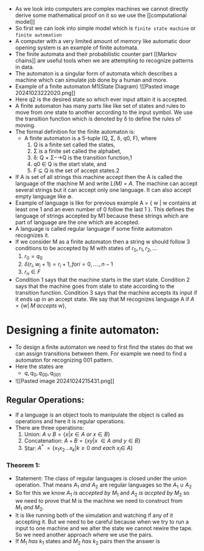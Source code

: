 - As we look into computers are complex machines we cannot directly derive some mathematical proof on it so we use the [[computational model]]
- So first we can look into simple model which is `finite state machine` or `finite automation`
- A computer with a very limited amount of memory like automatic door opening system is an example of finite automata.
- The finite automata and their probabilistic counter part [[Markov chains]] are useful tools when we are attempting to recognize patterns in data.
- The automaton is a singular form of automata which describes a machine which can simulate job done by a human and more.
- Example of a finite automaton M1(State Diagram)
![[Pasted image 20241023222020.png]]
- Here q2 is the desired state so which ever input attain it is accepted.
- A finite automaton has many parts like like set of states and rules to move from one state to another according to the input symbol. We use the transition function which is denoted by δ to define the rules of moving.
- The formal definition for the finite automaton is:
	- A finite automaton is a 5-tuple (Q, Σ, δ, q0, F), where
		1. Q is a finite set called the states,
		2. Σ is a finite set called the alphabet,
		3. δ: Q × Σ−→Q is the transition function,1
		4. q0 ∈ Q is the start state, and
		5. F ⊆ Q is the set of accept states.2
- If A is set of all strings this machine accept then the A is called the language of the machine M and write *L(M) = A*. The machine can accept several strings but it can accept only one language. It can also accept empty language like ∅.
- Example of language is like for previous example A = { w | w contains at least one 1 and an even number of 0 follow the last 1 }. This defines the language of strings accepted by M1 because these strings which are part of language are the one which are accepted.
- A language is called regular language if some finite automaton recognizes it.
- If we consider M as a finite automaton then a string w should follow 3 conditions to be accepted by M with states of $r_0,r_1,r_2,...$ 
	1. $r_0 = q_0$
	2. $\delta(r_i,w_i+1) = r_i+1, for i=0,....,n-1$
	3. $r_n \in F$ 
- Condition 1 says that the machine starts in the start state. Condition 2 says that the machine goes from state to state according to the transition function. Condition 3 says that the machine accepts its input if it ends up in an accept state. We say that M recognizes language A if $A = \{w|\; M\;accepts\;w\}$,

# Designing a finite automaton:
- To design a finite automaton we need to first find the states do that we can assign transitions between them. For example we need to find a automaton for recognizing 001 pattern.
- Here the states are 
	- $q,q_0,q_{00},q_{001}$ 
- ![[Pasted image 20241024215431.png]]
## Regular Operations:
- If a language is an object tools to manipulate the object is called as operations and here it is regular operations.
- There are three operations:
	1. Union: $A \cup B = \{x|x\in A\ or\ x \in B\}$    
	2. Concatenation: $A + B = \{xy|x\ \in A\ and \ y\in B\}$
	3. Star: $A^*\ =\{x_1x_2...x_k|k\geq0\ and\ each\ x_i\in\ A\}$
### Theorem 1:
- Statement: The class of regular languages is closed under the union operation. That means $A_1\ and\ A_2$ are regular languages so the $A_1 \ \cup\ A_2$
- So for this we know $A_1\ is\ accepted\ by\ M_1$ and $A_2\ is\ accpted\ by\ M_2$ so we need to prove that M is the machine we need to construct from $M_1\ and\ M_2$.
- It is like running both of the simulation and watching if any of it accepting it. But we need to be careful because when we try to run a input to one machine and we alter the state we cannot rewire the tape. So we need another approach where we use the pairs.
- If $M_1\ has\ k_1$ states and $M_2\ has\ k_2$ pairs then the answer is  